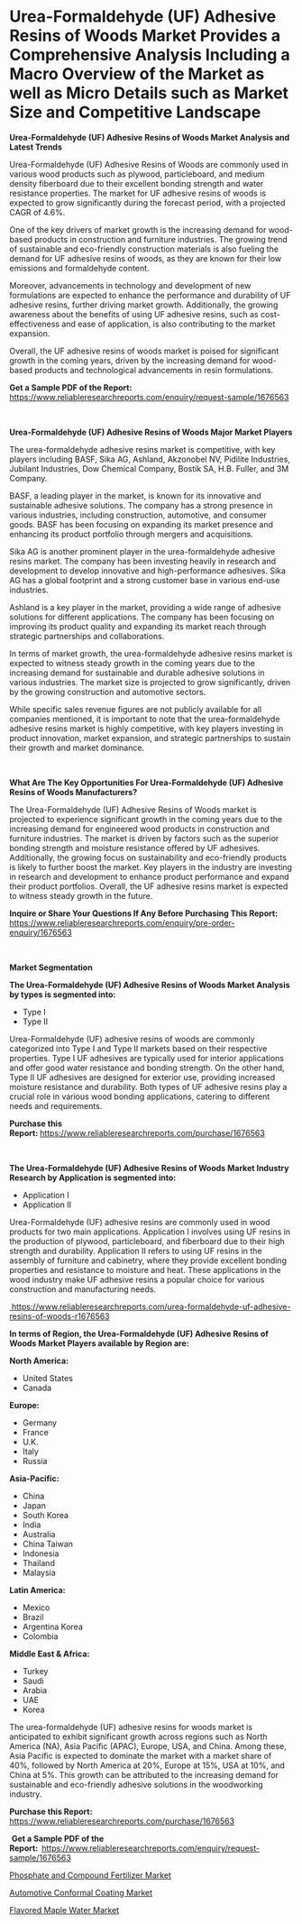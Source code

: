 <p><h1>Urea-Formaldehyde (UF) Adhesive Resins of Woods Market Provides a Comprehensive Analysis Including a Macro Overview of the Market as well as Micro Details such as Market Size and Competitive Landscape</h1></p><p><strong>Urea-Formaldehyde (UF) Adhesive Resins of Woods Market Analysis and Latest Trends</strong></p>
<p><p>Urea-Formaldehyde (UF) Adhesive Resins of Woods are commonly used in various wood products such as plywood, particleboard, and medium density fiberboard due to their excellent bonding strength and water resistance properties. The market for UF adhesive resins of woods is expected to grow significantly during the forecast period, with a projected CAGR of 4.6%.</p><p>One of the key drivers of market growth is the increasing demand for wood-based products in construction and furniture industries. The growing trend of sustainable and eco-friendly construction materials is also fueling the demand for UF adhesive resins of woods, as they are known for their low emissions and formaldehyde content.</p><p>Moreover, advancements in technology and development of new formulations are expected to enhance the performance and durability of UF adhesive resins, further driving market growth. Additionally, the growing awareness about the benefits of using UF adhesive resins, such as cost-effectiveness and ease of application, is also contributing to the market expansion.</p><p>Overall, the UF adhesive resins of woods market is poised for significant growth in the coming years, driven by the increasing demand for wood-based products and technological advancements in resin formulations.</p></p>
<p><strong>Get a Sample PDF of the Report:&nbsp;</strong> <a href="https://www.reliableresearchreports.com/enquiry/request-sample/1676563">https://www.reliableresearchreports.com/enquiry/request-sample/1676563</a></p>
<p>&nbsp;</p>
<p><strong>Urea-Formaldehyde (UF) Adhesive Resins of Woods Major Market Players</strong></p>
<p><p>The urea-formaldehyde adhesive resins market is competitive, with key players including BASF, Sika AG, Ashland, Akzonobel NV, Pidilite Industries, Jubilant Industries, Dow Chemical Company, Bostik SA, H.B. Fuller, and 3M Company.</p><p>BASF, a leading player in the market, is known for its innovative and sustainable adhesive solutions. The company has a strong presence in various industries, including construction, automotive, and consumer goods. BASF has been focusing on expanding its market presence and enhancing its product portfolio through mergers and acquisitions.</p><p>Sika AG is another prominent player in the urea-formaldehyde adhesive resins market. The company has been investing heavily in research and development to develop innovative and high-performance adhesives. Sika AG has a global footprint and a strong customer base in various end-use industries.</p><p>Ashland is a key player in the market, providing a wide range of adhesive solutions for different applications. The company has been focusing on improving its product quality and expanding its market reach through strategic partnerships and collaborations.</p><p>In terms of market growth, the urea-formaldehyde adhesive resins market is expected to witness steady growth in the coming years due to the increasing demand for sustainable and durable adhesive solutions in various industries. The market size is projected to grow significantly, driven by the growing construction and automotive sectors.</p><p>While specific sales revenue figures are not publicly available for all companies mentioned, it is important to note that the urea-formaldehyde adhesive resins market is highly competitive, with key players investing in product innovation, market expansion, and strategic partnerships to sustain their growth and market dominance.</p></p>
<p>&nbsp;</p>
<p><strong>What Are The Key Opportunities For Urea-Formaldehyde (UF) Adhesive Resins of Woods Manufacturers?</strong></p>
<p><p>The Urea-Formaldehyde (UF) Adhesive Resins of Woods market is projected to experience significant growth in the coming years due to the increasing demand for engineered wood products in construction and furniture industries. The market is driven by factors such as the superior bonding strength and moisture resistance offered by UF adhesives. Additionally, the growing focus on sustainability and eco-friendly products is likely to further boost the market. Key players in the industry are investing in research and development to enhance product performance and expand their product portfolios. Overall, the UF adhesive resins market is expected to witness steady growth in the future.</p></p>
<p><strong>Inquire or Share Your Questions If Any Before Purchasing This Report:</strong> <a href="https://www.reliableresearchreports.com/enquiry/pre-order-enquiry/1676563">https://www.reliableresearchreports.com/enquiry/pre-order-enquiry/1676563</a></p>
<p>&nbsp;</p>
<p><strong>Market Segmentation</strong></p>
<p><strong>The Urea-Formaldehyde (UF) Adhesive Resins of Woods Market Analysis by types is segmented into:</strong></p>
<p><ul><li>Type I</li><li>Type II</li></ul></p>
<p><p>Urea-Formaldehyde (UF) adhesive resins of woods are commonly categorized into Type I and Type II markets based on their respective properties. Type I UF adhesives are typically used for interior applications and offer good water resistance and bonding strength. On the other hand, Type II UF adhesives are designed for exterior use, providing increased moisture resistance and durability. Both types of UF adhesive resins play a crucial role in various wood bonding applications, catering to different needs and requirements.</p></p>
<p><strong>Purchase this Report:&nbsp;</strong><a href="https://www.reliableresearchreports.com/purchase/1676563">https://www.reliableresearchreports.com/purchase/1676563</a></p>
<p>&nbsp;</p>
<p><strong>The Urea-Formaldehyde (UF) Adhesive Resins of Woods Market Industry Research by Application is segmented into:</strong></p>
<p><ul><li>Application I</li><li>Application II</li></ul></p>
<p><p>Urea-Formaldehyde (UF) adhesive resins are commonly used in wood products for two main applications. Application I involves using UF resins in the production of plywood, particleboard, and fiberboard due to their high strength and durability. Application II refers to using UF resins in the assembly of furniture and cabinetry, where they provide excellent bonding properties and resistance to moisture and heat. These applications in the wood industry make UF adhesive resins a popular choice for various construction and manufacturing needs.</p></p>
<p><a href="https://www.reliableresearchreports.com/urea-formaldehyde-uf-adhesive-resins-of-woods-r1676563">&nbsp;https://www.reliableresearchreports.com/urea-formaldehyde-uf-adhesive-resins-of-woods-r1676563</a></p>
<p><strong>In terms of Region, the Urea-Formaldehyde (UF) Adhesive Resins of Woods Market Players available by Region are:</strong></p>
<p>
    <p> <strong> North America: </strong>
        <ul>
            <li>United States</li>
            <li>Canada</li>
        </ul>
        </p> 
    <p> <strong> Europe: </strong>
        <ul>
            <li>Germany</li>
            <li>France</li>
            <li>U.K.</li>
            <li>Italy</li>
            <li>Russia</li>
        </ul>
        </p> 
    <p> <strong> Asia-Pacific: </strong>
        <ul>
            <li>China</li>
            <li>Japan</li>
            <li>South Korea</li>
            <li>India</li>
            <li>Australia</li>
            <li>China Taiwan</li>
            <li>Indonesia</li>
            <li>Thailand</li>
            <li>Malaysia</li>
        </ul>
        </p> 
    <p> <strong> Latin America: </strong>
        <ul>
            <li>Mexico</li>
            <li>Brazil</li>
            <li>Argentina Korea</li>
            <li>Colombia</li>
        </ul>
        </p> 
    <p> <strong> Middle East & Africa: </strong>
        <ul>
            <li>Turkey</li>
            <li>Saudi</li>
            <li>Arabia</li>
            <li>UAE</li>
            <li>Korea</li>
        </ul>
    </p>
    </p>
<p><p>The urea-formaldehyde (UF) adhesive resins for woods market is anticipated to exhibit significant growth across regions such as North America (NA), Asia Pacific (APAC), Europe, USA, and China. Among these, Asia Pacific is expected to dominate the market with a market share of 40%, followed by North America at 20%, Europe at 15%, USA at 10%, and China at 5%. This growth can be attributed to the increasing demand for sustainable and eco-friendly adhesive solutions in the woodworking industry.</p></p>
<p><strong>Purchase this Report: </strong><a href="https://www.reliableresearchreports.com/purchase/1676563">https://www.reliableresearchreports.com/purchase/1676563</a></p>
<p>&nbsp;<strong>Get a Sample PDF of the Report:&nbsp;&nbsp;</strong><a href="https://www.reliableresearchreports.com/enquiry/request-sample/1676563">https://www.reliableresearchreports.com/enquiry/request-sample/1676563</a></p>
<p><strong></strong></p>
<p><p><a href="https://www.linkedin.com/pulse/global-phosphate-compound-fertilizer-market-exploring-share-trends-i9x7c">Phosphate and Compound Fertilizer Market</a></p><p><a href="https://www.linkedin.com/pulse/automotive-conformal-coating-market-global-share-ranking-overall-y0l7f">Automotive Conformal Coating Market</a></p><p><a href="https://www.linkedin.com/pulse/flavored-maple-water-market-industry-trends-forecast-period-vuyuc">Flavored Maple Water Market</a></p></p>